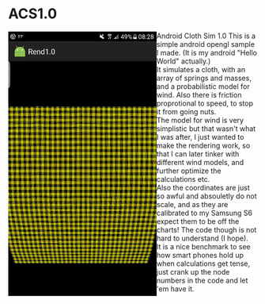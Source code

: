 # ACS1.0
Android Cloth Sim 1.0
<img src="https://github.com/ImanHosseini/ACS1.0/blob/master/Screenshot.jpg" width="300" align="left">
This is a simple android opengl sample I made. (It is my android "Hello World" actually.) <br />
It simulates a cloth, with an array of springs and masses, and a probabilistic model for wind. Also there is friction proprotional to speed, to stop it from going nuts. <br />
The model for wind is very simplistic but that wasn't what I was after, I just wanted to make the rendering work, so that I can 
later tinker with different wind models, and further optimize the calculations etc. <br />
Also the coordinates are just so awful and absouletly do not scale, and as they are calibrated to my Samsung S6 expect them to be off 
the charts! The code though is not hard to understand (I hope). <br />
It is a nice benchmark to see how smart phones hold up when calculations get tense, just crank up the node numbers in the code and let
'em have it.
